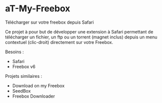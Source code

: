 aT-My-Freebox
=============

Télécharger sur votre freebox depuis Safari

Ce projet à pour but de développer une extension à Safari permettant de télécharger un fichier, 
un ftp ou un torrent (magnet inclus) depuis un menu contextuel (clic-droit) directement sur votre Freebox.

Besoins :
- Safari
- Freebox v6

Projets similaires :
- Download on my Freebox
- SeedBox
- Freebox Downloader
